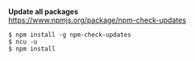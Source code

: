 **Update all packages** <br>
https://www.npmjs.org/package/npm-check-updates <br>
```
$ npm install -g npm-check-updates
$ ncu -u
$ npm install 
```
